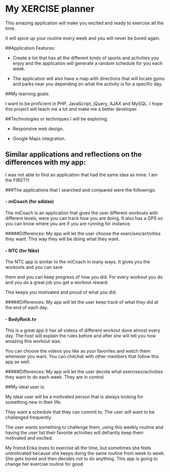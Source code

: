 # My XERCISE planner

This amazing application will make you excited and ready to exercise all the time. 

It will spice up your routine every week and you will never be bored again.

##Application Features:

-	Create a list that has all the different kinds of sports and activities you enjoy and the application will generate a random schedule for you each week.

-	The application will also have a map with directions that will locate gyms and parks near you depending on what the activity is for a specific day.

##My learning goals:

I want to be proficient in PHP, JavaScript, jQuery, AJAX and MySQL. I hope this project will teach me a lot and make me a better developer.

##Technologies or techniques I will be exploring:

- 	Responsive web design.

- 	Google Maps integration.

## Similar applications and reflections on the differences with my app:

I was not able to find an application that had the same idea as mine.
I am the FIRST!!!

###The applications that I searched and compared were the followings:

#### -	miCoach (for adidas)

The miCoach is an application that gives the user different workouts with different levels, were you can track 
how you are doing. It also has a GPS so you can know where you are if you are running for instance. 

#####Differences: 
My app will let the user choose the exercises/activities they want. This way they will be doing what they want.

#### -	NTC (for Nike)

The NTC app is similar to the miCoach in many ways. It gives you the workouts and you can save 

them and you can keep progress of how you did. For every workout you do and you do a great job you get a workout reward. 

This keeps you motivated and proud of what you did.

#####Differences: 
My app will let the user keep track of what they did at the end of each day.

#### -	BodyRock.tv

This is a great app it has all videos of different workout done almost every day. The host will explain the rules before and after she will tell you how amazing this workout was. 

You can choose the videos you like as your favorites and watch them whenever you want. You can chitchat with other members that follow this app as well.

#####Differences: 
My app will let the user decide what exercises/activities they want to do each week. They are in control.

##My ideal user is:

My ideal user will be a motivated person that is always looking for something new in their life.
 
They want a schedule that they can commit to. The user will want to be challenged frequently. 

The user wants something to challenge them, using this weekly routine and having the user list their favorite activities will defiantly keep them motivated and excited.

My friend Erika loves to exercise all the time, but sometimes she feels unmotivated because she keeps doing the same routine from week to week. 
She gets bored and then decides not to do anything. 
This app is going to change her exercise routine for good. 
